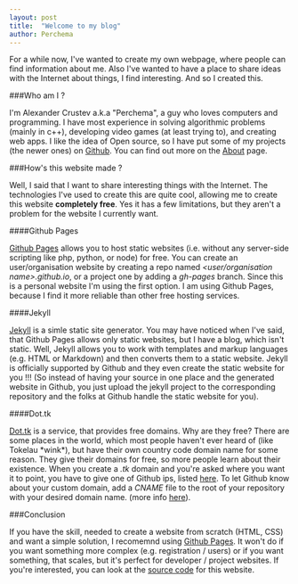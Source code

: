 ```yaml
---
layout: post
title:  "Welcome to my blog"
author: Perchema
---
```


For a while now, I've wanted to create my own webpage, where people can find
information about me. Also I've wanted to have a place to share ideas with the
Internet about things, I find interesting. And so I created this.

###Who am I ?

I'm Alexander Crustev a.k.a "Perchema", a guy who loves computers and 
programming. I have most experience in solving algorithmic problems (mainly in
c++), developing video games (at least trying to), and creating web apps. I
like the idea of Open source, so I have put some of my projects (the newer 
ones) on [Github][gh-prof]. You can find out more on the [About][about] page.

###How's this website made ?

Well, I said that I want to share interesting things with the Internet. The
technologies I've used to create this are quite cool, allowing me to create
this website **completely free**. Yes it has a few limitations, but they aren't
a problem for the website I currently want.

####Github Pages

[Github Pages][gh-pages] allows you to host static websites (i.e. without any
server-side scripting like php, python, or node) for free. You can create an
user/organisation website by creating a repo named *<user/organisation
name>.github.io*, or a project one by adding a *gh-pages* branch. Since this
is a personal website I'm using the first option. I am using Github Pages,
because I find it more reliable than other free hosting services.

####Jekyll

[Jekyll][jekyll] is a simle static site generator. You may have noticed when
I've said, that Github Pages allows only static websites, but I have a blog,
which isn't static. Well, Jekyll allows you to work with templates and markup
languages (e.g. HTML or Markdown) and then converts them to a static website.
Jekyll is officially supported by Github and they even create the static website
for you !!! (So instead of having your source in one place and the generated
website in Github, you just upload the jekyll project to the corresponding
repository and the folks at Github handle the static website for you).

####Dot.tk

[Dot.tk][dot-tk] is a service, that provides free domains. Why are they free?
There are some places in the world, which most people haven't ever heard of 
(like Tokelau \*wink\*), but have their own country code domain name for some
reason. They give their domains for free, so more people learn about their
existence. When you create a *.tk* domain and  you're asked where you want it to
point, you have to give one of Github ips, listed [here][gh-ips]. To let Github
know about your custom domain, add a *CNAME* file to the root of your repository
with your desired domain name. (more info [here][gh-cname]).

###Conclusion

If you have the skill, needed to create a website from scratch (HTML, CSS) and 
want a simple solution, I recomemnd using [Github Pages][gh-pages]. It won't do
if you want something more complex (e.g. registration / users) or if you want 
something, that scales, but it's perfect for developer / project websites. If 
you're interested, you can look at the [source code][gh-repo] for this website.

[gh-prof]:  https://github.com/Alaxe
[gh-pages]: https://pages.github.com/
[jekyll]:   https://jekyllrb.com/
[dot-tk]:   http://dot.tk
[gh-ips]:   https://help.github.com/articles/tips-for-configuring-an-a-record-with-your-dns-provider/#configuring-an-a-record-with-your-dns-provider
[gh-cname]: https://help.github.com/articles/adding-a-cname-file-to-your-repository/
[gh-repo]:  https://github.com/Alaxe/alaxe.github.io
[about]:    /about/
